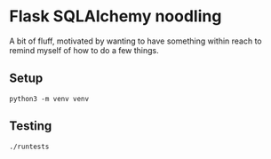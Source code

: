 # Flask SQLAlchemy noodling

A bit of fluff, motivated by wanting to have something within reach to
remind myself of how to do a few things.

## Setup

    python3 -m venv venv

## Testing

    ./runtests
